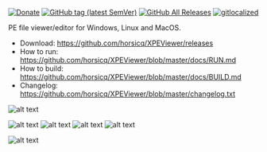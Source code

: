 [![Donate](https://img.shields.io/badge/Donate-PayPal-green.svg)](https://www.paypal.com/cgi-bin/webscr?cmd=_s-xclick&hosted_button_id=NF3FBD3KHMXDN)
[![GitHub tag (latest SemVer)](https://img.shields.io/github/tag/horsicq/XPEViewer.svg)](https://github.com/horsicq/XPEViewer/releases)
[![GitHub All Releases](https://img.shields.io/github/downloads/horsicq/XPEViewer/total.svg)](https://github.com/horsicq/XPEViewer/releases)
[![gitlocalized ](https://gitlocalize.com/repo/4736/whole_project/badge.svg)](https://gitlocalize.com/repo/4736/whole_project?utm_source=badge)

PE file viewer/editor for Windows, Linux and MacOS.

* Download: https://github.com/horsicq/XPEViewer/releases
* How to run: https://github.com/horsicq/XPEViewer/blob/master/docs/RUN.md
* How to build: https://github.com/horsicq/XPEViewer/blob/master/docs/BUILD.md
* Changelog: https://github.com/horsicq/XPEViewer/blob/master/changelog.txt

![alt text](https://github.com/horsicq/XPEViewer/blob/master/mascots/xpeviewer.png "Mascot")

![alt text](https://github.com/horsicq/XPEViewer/blob/master/docs/1.png "1")
![alt text](https://github.com/horsicq/XPEViewer/blob/master/docs/2.png "2")
![alt text](https://github.com/horsicq/XPEViewer/blob/master/docs/3.png "3")
![alt text](https://github.com/horsicq/XPEViewer/blob/master/docs/4.png "4")

![alt text](https://github.com/horsicq/XPEViewer/blob/master/mascots/xpeviewer_full.png "Mascot")
